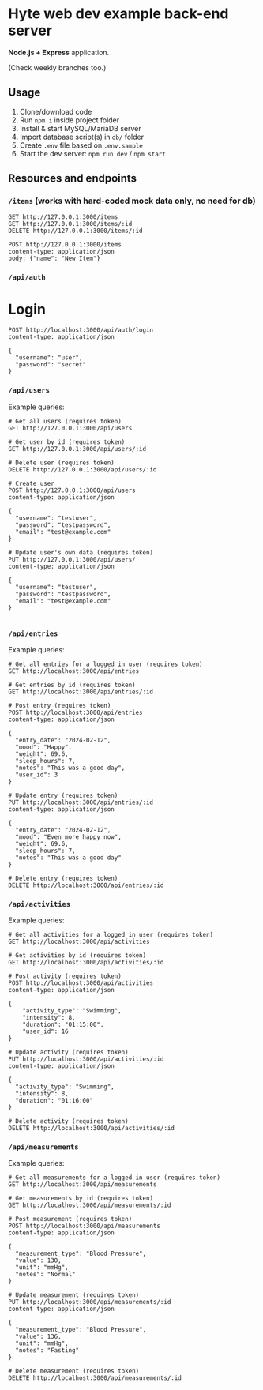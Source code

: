 # Hyte web dev example back-end server

**Node.js + Express** application.

(Check weekly branches too.)

## Usage

1. Clone/download code
2. Run `npm i` inside project folder
3. Install & start MySQL/MariaDB server
4. Import database script(s) in `db/` folder
5. Create `.env` file based on `.env.sample`
6. Start the dev server: `npm run dev` / `npm start`

## Resources and endpoints

### `/items` (works with hard-coded mock data only, no need for db)

```http
GET http://127.0.0.1:3000/items
GET http://127.0.0.1:3000/items/:id
DELETE http://127.0.0.1:3000/items/:id

POST http://127.0.0.1:3000/items
content-type: application/json
body: {"name": "New Item"}
```

### `/api/auth`

# Login
```http
POST http://localhost:3000/api/auth/login
content-type: application/json

{
  "username": "user",
  "password": "secret"
}

```

### `/api/users`

Example queries:

```http
# Get all users (requires token)
GET http://127.0.0.1:3000/api/users

# Get user by id (requires token)
GET http://127.0.0.1:3000/api/users/:id

# Delete user (requires token)
DELETE http://127.0.0.1:3000/api/users/:id

# Create user
POST http://127.0.0.1:3000/api/users
content-type: application/json

{
  "username": "testuser",
  "password": "testpassword",
  "email": "test@example.com"
}

# Update user's own data (requires token)
PUT http://127.0.0.1:3000/api/users/
content-type: application/json

{
  "username": "testuser",
  "password": "testpassword",
  "email": "test@example.com"
}


```

### `/api/entries`

Example queries:

```http
# Get all entries for a logged in user (requires token)
GET http://localhost:3000/api/entries

# Get entries by id (requires token)
GET http://localhost:3000/api/entries/:id

# Post entry (requires token)
POST http://localhost:3000/api/entries
content-type: application/json

{
  "entry_date": "2024-02-12",
  "mood": "Happy",
  "weight": 69.6,
  "sleep_hours": 7,
  "notes": "This was a good day",
  "user_id": 3
}

# Update entry (requires token)
PUT http://localhost:3000/api/entries/:id
content-type: application/json

{
  "entry_date": "2024-02-12",
  "mood": "Even more happy now",
  "weight": 69.6,
  "sleep_hours": 7,
  "notes": "This was a good day"
}

# Delete entry (requires token)
DELETE http://localhost:3000/api/entries/:id
```

### `/api/activities`

Example queries:

```http
# Get all activities for a logged in user (requires token)
GET http://localhost:3000/api/activities

# Get activities by id (requires token)
GET http://localhost:3000/api/activities/:id

# Post activity (requires token)
POST http://localhost:3000/api/activities
content-type: application/json

{
    "activity_type": "Swimming",
    "intensity": 8,
    "duration": "01:15:00",
    "user_id": 16
}

# Update activity (requires token)
PUT http://localhost:3000/api/activities/:id
content-type: application/json

{
  "activity_type": "Swimming",
  "intensity": 8,
  "duration": "01:16:00"
}

# Delete activity (requires token)
DELETE http://localhost:3000/api/activities/:id
```

### `/api/measurements`

Example queries:

```http
# Get all measurements for a logged in user (requires token)
GET http://localhost:3000/api/measurements

# Get measurements by id (requires token)
GET http://localhost:3000/api/measurements/:id

# Post measurement (requires token)
POST http://localhost:3000/api/measurements
content-type: application/json

{
  "measurement_type": "Blood Pressure",
  "value": 130,
  "unit": "mmHg",
  "notes": "Normal"
}

# Update measurement (requires token)
PUT http://localhost:3000/api/measurements/:id
content-type: application/json

{
  "measurement_type": "Blood Pressure",
  "value": 136,
  "unit": "mmHg",
  "notes": "Fasting"
}

# Delete measurement (requires token)
DELETE http://localhost:3000/api/measurements/:id
```
